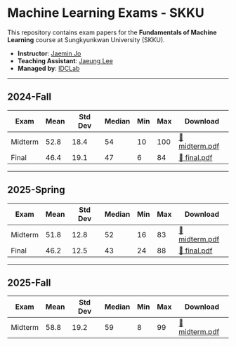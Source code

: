# Machine Learning Exams - SKKU

This repository contains exam papers for the **Fundamentals of Machine Learning** course at Sungkyunkwan University (SKKU).

- **Instructor**: [Jaemin Jo](https://github.com/e-)
- **Teaching Assistant**: [Jaeung Lee](https://github.com/gnueaj)
- **Managed by**: [IDCLab](https://idclab.skku.edu/)

---

## 2024-Fall

| Exam | Mean | Std Dev | Median | Min | Max | Download |
|------|------|---------|--------|-----|-----|----------|
| Midterm | 52.8 | 18.4 | 54 | 10 | 100 | [📄 midterm.pdf](2024_Fall/midterm.pdf) |
| Final | 46.4 | 19.1 | 47 | 6 | 84 | [📄 final.pdf](2024_Fall/final.pdf) |

---

## 2025-Spring

| Exam | Mean | Std Dev | Median | Min | Max | Download |
|------|------|---------|--------|-----|-----|----------|
| Midterm | 51.8 | 12.8 | 52 | 16 | 83 | [📄 midterm.pdf](2025_Spring/midterm.pdf) |
| Final | 46.2 | 12.5 | 43 | 24 | 88 | [📄 final.pdf](2025_Spring/final.pdf) |

---

## 2025-Fall

| Exam | Mean | Std Dev | Median | Min | Max | Download |
|------|------|---------|--------|-----|-----|----------|
| Midterm | 58.8 | 19.2 | 59 | 8 | 99 | [📄 midterm.pdf](2025_Fall/midterm.pdf) |
